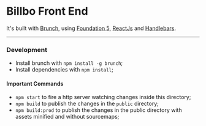 # Billbo Front End

It's built with [Brunch](http://brunch.io), using [Foundation 5](http://foundation.zurb.com), [ReactJs](https://facebook.github.io/react) and [Handlebars](http://handlebarsjs.com).

-----------------------------------------------------------------

### Development

* Install brunch with `npm install -g brunch`;
* Install dependencies with `npm install`;

#### Important Commands

* `npm start` to fire a http server watching changes inside this directory;
* `npm build` to publish the changes in the `public` directory;
* `npm build:prod` to publish the changes in the public directory with assets minified and without sourcemaps;
